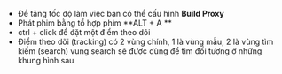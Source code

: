 - Để tăng tốc độ làm việc bạn có thể cấu hình **Build Proxy** 
- Phát phim bằng tổ hợp phím **ALT + A **
- ctrl + click để đặt một điểm theo dõi
- Điểm theo dõi (tracking) có 2 vùng chính, 1 là vùng mẫu, 2 là  vùng tìm kiếm (search) vung search sẽ được dùng để tìm đối tượng ở những khung hình sau

